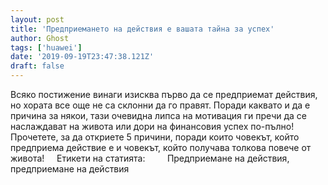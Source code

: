```yaml
---
layout: post
title: 'Предприемането на действия е вашата тайна за успех'
author: Ghost
tags: ['huawei']
date: '2019-09-19T23:47:38.121Z'
draft: false
---
```


Всяко постижение винаги изисква първо да се предприемат действия, но хората все още не са склонни да го правят. Поради каквато и да е причина за някои, тази очевидна липса на мотивация ги пречи да се наслаждават на живота или дори на финансовия успех по-пълно! Прочетете, за да откриете 5 причини, поради които човекът, който предприема действие е и човекът, който получава толкова повече от живота!     Етикети на статията:         Предприемане на действия, предприемане на действия
